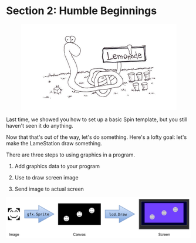 # Section 2: Humble Beginnings

<figure>
    <img src="images/humble-beginnings.jpg" />
</figure>

Last time, we showed you how to set up a basic Spin template, but you
still haven't seen it do anything.

Now that that's out of the way, let's do something. Here's a lofty goal:
let's make the LameStation draw something.

There are three steps to using graphics in a program.

1.  Add graphics data to your program

2.  Use to draw screen image

3.  Send image to actual screen

![](images/graphicssystem.png)
